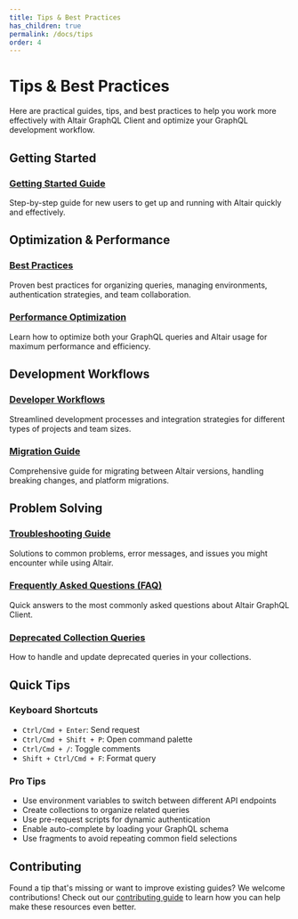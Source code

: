 ```yaml
---
title: Tips & Best Practices
has_children: true
permalink: /docs/tips
order: 4
---
```


# Tips & Best Practices

Here are practical guides, tips, and best practices to help you work more effectively with Altair GraphQL Client and optimize your GraphQL development workflow.

## Getting Started

### [Getting Started Guide](/docs/tips/getting-started-guide)
Step-by-step guide for new users to get up and running with Altair quickly and effectively.

## Optimization & Performance

### [Best Practices](/docs/tips/best-practices)
Proven best practices for organizing queries, managing environments, authentication strategies, and team collaboration.

### [Performance Optimization](/docs/tips/performance-optimization)
Learn how to optimize both your GraphQL queries and Altair usage for maximum performance and efficiency.

## Development Workflows

### [Developer Workflows](/docs/tips/developer-workflows)
Streamlined development processes and integration strategies for different types of projects and team sizes.

### [Migration Guide](/docs/tips/migration-guide)
Comprehensive guide for migrating between Altair versions, handling breaking changes, and platform migrations.

## Problem Solving

### [Troubleshooting Guide](/docs/tips/troubleshooting)
Solutions to common problems, error messages, and issues you might encounter while using Altair.

### [Frequently Asked Questions (FAQ)](/docs/tips/faq)
Quick answers to the most commonly asked questions about Altair GraphQL Client.

### [Deprecated Collection Queries](/docs/tips/deprecated-collection-queries)
How to handle and update deprecated queries in your collections.

## Quick Tips

### Keyboard Shortcuts
- `Ctrl/Cmd + Enter`: Send request
- `Ctrl/Cmd + Shift + P`: Open command palette
- `Ctrl/Cmd + /`: Toggle comments
- `Shift + Ctrl/Cmd + F`: Format query

### Pro Tips
- Use environment variables to switch between different API endpoints
- Create collections to organize related queries
- Use pre-request scripts for dynamic authentication
- Enable auto-complete by loading your GraphQL schema
- Use fragments to avoid repeating common field selections

## Contributing

Found a tip that's missing or want to improve existing guides? We welcome contributions! Check out our [contributing guide](/docs/contributing) to learn how you can help make these resources even better.
